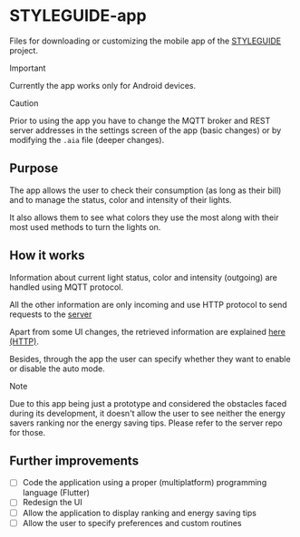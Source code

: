 # STYLEGUIDE-app 

Files for downloading or customizing the mobile app of the [STYLEGUIDE](https://github.com/SaverioNapolitano/STYLEGUIDE.git) project. 

> [!IMPORTANT]
> Currently the app works only for Android devices. 

> [!CAUTION]
> Prior to using the app you have to change the MQTT broker and REST server addresses in the settings screen of the app (basic changes) or by modifying the `.aia` file (deeper changes). 

## Purpose 

The app allows the user to check their consumption (as long as their bill) and to manage the status, color and intensity of their lights. 

It also allows them to see what colors they use the most along with their most used methods to turn the lights on. 

## How it works 

Information about current light status, color and intensity (outgoing) are handled using MQTT protocol. 

All the other information are only incoming and use HTTP protocol to send requests to the [server](https://github.com/SaverioNapolitano/STYLEGUIDE-server.git)

Apart from some UI changes, the retrieved information are explained [here (HTTP)](https://github.com/SaverioNapolitano/STYLEGUIDE-server?tab=readme-ov-file#http-client).

Besides, through the app the user can specify whether they want to enable or disable the auto mode.

> [!NOTE]
> Due to this app being just a prototype and considered the obstacles faced during its development, it doesn't allow the user to see neither the energy savers ranking nor the energy saving tips. Please refer to the server repo for those.

## Further improvements 

- [ ] Code the application using a proper (multiplatform) programming language (Flutter)
- [ ] Redesign the UI 
- [ ] Allow the application to display ranking and energy saving tips
- [ ] Allow the user to specify preferences and custom routines
